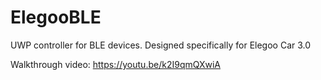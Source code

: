 # ElegooBLE
UWP controller for BLE devices. Designed specifically for Elegoo Car 3.0

Walkthrough video: https://youtu.be/k2I9qmQXwiA

